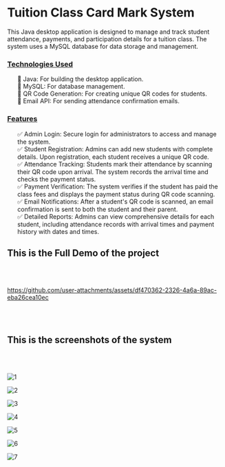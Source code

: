 <h1>Tuition Class Card Mark System</h1>


This Java desktop application is designed to manage and track student attendance, payments, and participation details for a tuition class. The system uses a MySQL database for data storage and management.

<h3><u>Technologies Used</u></h3>
<ul>
🔹 Java: For building the desktop application.<br>
🔹 MySQL: For database management.<br>
🔹 QR Code Generation: For creating unique QR codes for students.<br>
🔹 Email API: For sending attendance confirmation emails.<br>
</ul>
<h3><u>Features</u></h3>
<ul>
✅ Admin Login: Secure login for administrators to access and manage the system.<br>
✅ Student Registration: Admins can add new students with complete details. Upon registration, each student receives a unique QR code.<br>
✅ Attendance Tracking: Students mark their attendance by scanning their QR code upon arrival. The system records the arrival time and checks the payment status.<br>
✅ Payment Verification: The system verifies if the student has paid the class fees and displays the payment status during QR code scanning.<br>
✅ Email Notifications: After a student's QR code is scanned, an email confirmation is sent to both the student and their parent.<br>
✅ Detailed Reports: Admins can view comprehensive details for each student, including attendance records with arrival times and payment history with dates and times.<br>
</ul>


<h2>This is the Full Demo of the project</h2><br><br>




https://github.com/user-attachments/assets/df470362-2326-4a6a-89ac-eba26cea10ec



<br><br>
<h2>This is the screenshots of the system</h2><br><br>


![1](https://github.com/user-attachments/assets/4e672ea3-13df-4d70-90e5-0cb15fec64ec)

![2](https://github.com/user-attachments/assets/745dc713-eb74-4a7b-8c8d-a2318f9d6e07)

![3](https://github.com/user-attachments/assets/df6394f7-8f46-4566-9099-26c9b5eb011a)

![4](https://github.com/user-attachments/assets/0ad50580-ed49-4ddb-99bd-982deb288309)

![5](https://github.com/user-attachments/assets/8146d505-3217-48ed-aa19-796fcb801abd)

![6](https://github.com/user-attachments/assets/d0b03432-ef78-41fe-91da-70ae05c3223a)

![7](https://github.com/user-attachments/assets/5e194da1-2318-4430-9b94-7163b0d36cd9)












